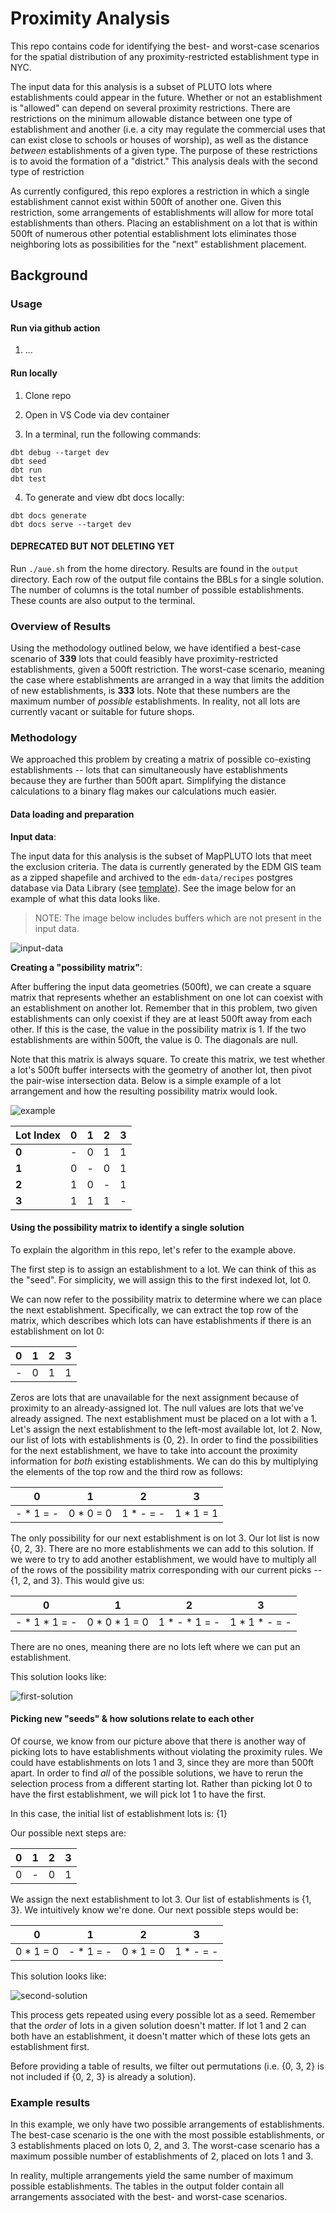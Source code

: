 # Proximity Analysis

This repo contains code for identifying the best- and worst-case scenarios for the spatial distribution of any proximity-restricted establishment type in NYC.

The input data for this analysis is a subset of PLUTO lots where establishments could appear in the future. Whether or not an establishment is "allowed" can depend on several proximity restrictions. There are restrictions on the minimum allowable distance between one type of establishment and another (i.e. a city may regulate the commercial uses that can exist close to schools or houses of worship), as well as the distance *between* establishments of a given type. The purpose of these restrictions is to avoid the formation of a "district." This analysis deals with the second type of restriction

As currently configured, this repo explores a restriction in which a single establishment cannot exist within 500ft of another one. Given this restriction, some arrangements of establishments will allow for more total establishments than others. Placing an establishment on a lot that is within 500ft of numerous other potential establishment lots eliminates those neighboring lots as possibilities for the "next" establishment placement.

## Background

### Usage

#### Run via github action

1. ...

#### Run locally

1. Clone repo

2. Open in VS Code via dev container

3. In a terminal, run the following commands:
```
dbt debug --target dev
dbt seed
dbt run
dbt test
```

4. To generate and view dbt docs locally:
```
dbt docs generate
dbt docs serve --target dev
```

#### DEPRECATED BUT NOT DELETING YET

Run `./aue.sh` from the home directory. Results are found in the `output` directory. Each row of the output file contains the BBLs for a single solution. The number of columns is the total number of possible establishments. These counts are also output to the terminal.

### Overview of Results

Using the methodology outlined below, we have identified a best-case scenario of **339** lots that could feasibly have proximity-restricted establishments, given a 500ft restriction. The worst-case scenario, meaning the case where establishments are arranged in a way that limits the addition of new establishments, is **333** lots. Note that these numbers are the maximum number of *possible* establishments. In reality, not all lots are currently vacant or suitable for future shops.

### Methodology

We approached this problem by creating a matrix of possible co-existing establishments -- lots that can simultaneously have establishments because they are further than 500ft apart. Simplifying the distance calculations to a binary flag makes our calculations much easier.

#### Data loading and preparation

**Input data**:

The input data for this analysis is the subset of MapPLUTO lots that meet the exclusion criteria. The data is currently generated by the EDM GIS team as a zipped shapefile and archived to the `edm-data/recipes` postgres database via Data Library (see [template](https://github.com/NYCPlanning/db-data-library/blob/main/library/templates/dcp_proximity_establishments.yml)). See the image below for an example of what this data looks like.

> NOTE: The image below includes buffers which are not present in the input data.

![input-data](https://github.com/NYCPlanning/aue/blob/master/readme-images/input-data.png "Buffered Lots")

**Creating a "possibility matrix"**:

After buffering the input data geometries (500ft), we can create a square matrix that represents whether an establishment on one lot can coexist with an establishment on another lot. Remember that in this problem, two given establishments can only coexist if they are at least 500ft away from each other. If this is the case, the value in the possibility matrix is 1. If the two establishments are within 500ft, the value is 0. The diagonals are null.

Note that this matrix is always square. To create this matrix, we test whether a lot's 500ft buffer intersects with the geometry of another lot,
then pivot the pair-wise intersection data. Below is a simple example of a lot arrangement and how the resulting possibility matrix would look.

![example](https://github.com/NYCPlanning/aue/blob/master/readme-images/example.png "Simple example")

|**Lot Index**|**0**|**1**|**2**|**3**|
|---|---|---|---|---|
|**0**| - | 0 | 1 | 1 |
|**1**| 0 | - | 0 | 1 |
|**2**| 1 | 0 | - | 1 |
|**3**| 1 | 1 | 1 | - |

#### Using the possibility matrix to identify a single solution

To explain the algorithm in this repo, let's refer to the example above.

The first step is to assign an establishment to a lot. We can think of this as the "seed".
For simplicity, we will assign this to the first indexed lot, lot 0.

We can now refer to the possibility matrix to determine where we can place the next establishment. Specifically,
we can extract the top row of the matrix, which describes which lots can have establishments if there is an establishment on lot 0:

|**0**|**1**|**2**|**3**|
|---|---|---|---|
| - | 0 | 1 | 1 |

Zeros are lots that are unavailable for the next assignment because of proximity to an already-assigned lot. The null values are lots that we've already assigned. The next establishment must be placed on a lot with a 1. Let's assign the next establishment to the left-most available lot,
lot 2. Now, our list of lots with establishments is {0, 2}. In order to find the possibilities for the next establishment,
we have to take into account the proximity information for *both* existing establishments. We can do this by multiplying the elements
of the top row and the third row as follows:

|**0**|**1**|**2**|**3**|
|---|---|---|---|
| - * 1 = - | 0 * 0 = 0 | 1 * - = - | 1 * 1 = 1|

The only possibility for our next establishment is on lot 3. Our lot list is now {0, 2, 3}. There are no more establishments we can add to this solution.
If we were to try to add another establishment, we would have to multiply all of the rows of the possibility matrix corresponding with our current picks -- {1, 2, and 3}. This would give us:

|**0**|**1**|**2**|**3**|
|---|---|---|---|
| - * 1 * 1 = - | 0 * 0 * 1 = 0 | 1 * - * 1 = - | 1 * 1 * - = - |

There are no ones, meaning there are no lots left where we can put an establishment.

This solution looks like:

![first-solution](https://github.com/NYCPlanning/aue/blob/master/readme-images/first-solution.png "Best-case solution")

#### Picking new "seeds" & how solutions relate to each other

Of course, we know from our picture above that there is another way of picking lots to have establishments without violating the proximity rules. We could have establishments on lots 1 and 3, since they are more than 500ft apart. In order to find *all* of the possible solutions, we have to rerun the selection process from a different starting lot. Rather than picking lot 0 to have the first establishment, we will pick lot 1 to have the first.

In this case, the initial list of establishment lots is: {1}

Our possible next steps are:

|**0**|**1**|**2**|**3**|
|---|---|---|---|
| 0 | - | 0 | 1 |

We assign the next establishment to lot 3. Our list of establishments is {1, 3}. We intuitively know we're done.
Our next possible steps would be:

|**0**|**1**|**2**|**3**|
|---|---|---|---|
| 0 * 1 = 0 | - * 1 = - | 0 * 1 = 0 | 1 * - = - |

This solution looks like:

![second-solution](https://github.com/NYCPlanning/aue/blob/master/readme-images/second-solution.png "Worst-case solution")

This process gets repeated using every possible lot as a seed. Remember that the *order* of lots in a given solution doesn't matter. If lot 1 and 2 can both have an establishment, it doesn't matter which of these lots gets an establishment first.

Before providing a table of results, we filter out permutations (i.e. {0, 3, 2} is not included if {0, 2, 3} is already a solution).

### Example results

In this example, we only have two possible arrangements of establishments. The best-case scenario is the one with the most possible establishments, or 3 establishments placed on lots 0, 2, and 3. The worst-case scenario has a maximum possible number of establishments of 2, placed on lots 1 and 3.

In reality, multiple arrangements yield the same number of maximum possible establishments. The tables in the output folder contain all arrangements associated with the best- and worst-case scenarios.

